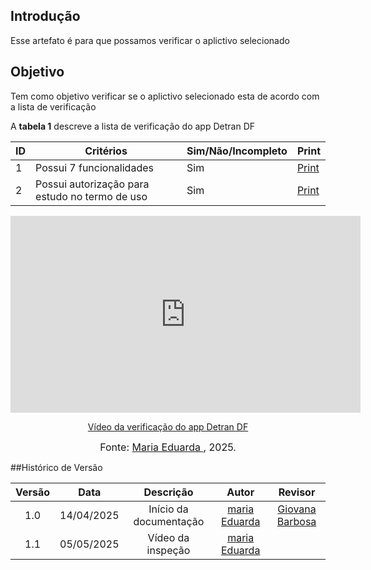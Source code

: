 ## Introdução
Esse artefato é para que possamos verificar o aplictivo selecionado

## Objetivo
Tem como objetivo verificar se o aplictivo selecionado esta de acordo com a lista de verificação

A **tabela 1** descreve a lista de verificação do app Detran DF


|ID| Critérios                             | Sim/Não/Incompleto        | Print
| ---------------------------------------------- | --------------------- |--------------------- |--------------------- |
|1| Possui 7 funcionalidades|Sim|[Print](https://aprender3.unb.br/pluginfile.php/3095981/mod_resource/content/57/FGA0303-T03.pdf)|
|2| Possui autorização para estudo no termo de uso|Sim|[Print](https://aprender3.unb.br/pluginfile.php/3095981/mod_resource/content/57/FGA0303-T03.pdf)|

<p style="text-align: center"><iframe width="560" height="315" src="https://youtu.be/nMFnmhBLJ4A" title="YouTube video player" frameborder="0" allow="accelerometer; autoplay; clipboard-write; encrypted-media; gyroscope; picture-in-picture; web-share" referrerpolicy="strict-origin-when-cross-origin" allowfullscreen></iframe></p>
<p style="text-align: center"><a href="https://youtu.be/nMFnmhBLJ4A" target="blanket">Vídeo da verificação do app Detran DF</a></p>

<font size="3"><p style="text-align: center">Fonte: [Maria Eduarda ](https://github.com/maaduh), 2025.</p></font>

##Histórico de Versão

| Versão |    Data    |       Descrição        |                     Autor                      |                  Revisor                   |
| :----: | :--------: | :--------------------: | :--------------------------------------------: | :----------------------------------------: |
|  1.0   | 14/04/2025 | Início da documentação | [maria Eduarda](https://github.com/maaduh)  | [Giovana Barbosa ](https://github.com/gio221)|
|  1.1   | 05/05/2025 | Vídeo da inspeção | [maria Eduarda](https://github.com/maaduh)  | |